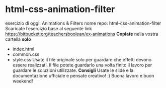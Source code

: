 # html-css-animation-filter
esercizio di oggi: Animations & Filters
nome repo: html-css-animation-filter
Scaricate l’esercizio base al seguente link
https://bitbucket.org/teachersboolean/ex-animations
**Copiate** nella vostra cartella **solo**
* index.html
* common.css
* style.css
Usate il file originale solo per guardare che effetti devono essere realizzati.
Il file potete guardarlo una volta finito il lavoro per guardare le soluzioni utilizzate.
**Consigli**
Usate le slide e la documentazione ufficiale e pensate creativo! :)
Buona lavoro e buon weekend!